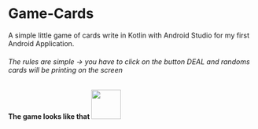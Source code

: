 # Game-Cards
A simple little game of cards write in Kotlin with Android Studio for my first Android Application.
###### The rules are simple -> you have to click on the button DEAL and randoms cards will be printing on the screen
**The game looks like that**
<img src="/" height="60" width="60" >
